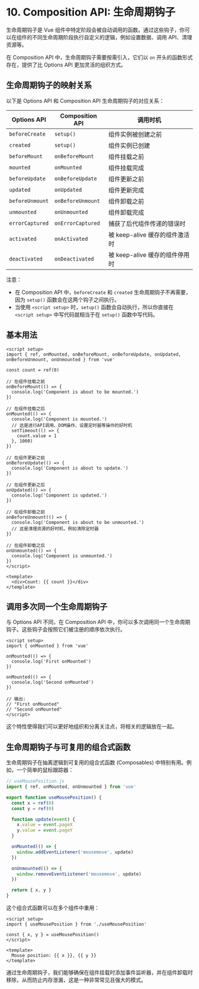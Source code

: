 # 10. Composition API: 生命周期钩子

生命周期钩子是 Vue 组件中特定阶段会被自动调用的函数。通过这些钩子，你可以在组件的不同生命周期阶段执行自定义的逻辑，例如设置数据、调用 API、清理资源等。

在 Composition API 中，生命周期钩子需要按需引入，它们以 `on` 开头的函数形式存在，提供了比 Options API 更加灵活的组织方式。

## 生命周期钩子的映射关系

以下是 Options API 和 Composition API 生命周期钩子的对应关系：

| Options API      | Composition API    | 调用时机                        |
|------------------|-------------------|-------------------------------|
| `beforeCreate`   | `setup()`        | 组件实例被创建之前                |
| `created`        | `setup()`        | 组件实例已创建                    |
| `beforeMount`    | `onBeforeMount`  | 组件挂载之前                     |
| `mounted`        | `onMounted`      | 组件挂载完成                     |
| `beforeUpdate`   | `onBeforeUpdate` | 组件更新之前                     |
| `updated`        | `onUpdated`      | 组件更新完成                     |
| `beforeUnmount`  | `onBeforeUnmount`| 组件卸载之前                     |
| `unmounted`      | `onUnmounted`    | 组件卸载完成                     |
| `errorCaptured`  | `onErrorCaptured`| 捕获了后代组件传递的错误时          |
| `activated`      | `onActivated`    | 被 keep-alive 缓存的组件激活时     |
| `deactivated`    | `onDeactivated`  | 被 keep-alive 缓存的组件停用时     |

注意：
- 在 Composition API 中，`beforeCreate` 和 `created` 生命周期钩子不再需要，因为 `setup()` 函数会在这两个钩子之间执行。
- 当使用 `<script setup>` 时，`setup()` 函数会自动执行，所以你直接在 `<script setup>` 中写代码就相当于在 `setup()` 函数中写代码。

## 基本用法

```vue
<script setup>
import { ref, onMounted, onBeforeMount, onBeforeUpdate, onUpdated, onBeforeUnmount, onUnmounted } from 'vue'

const count = ref(0)

// 在组件挂载之前
onBeforeMount(() => {
  console.log('Component is about to be mounted.')
})

// 在组件挂载之后
onMounted(() => {
  console.log('Component is mounted.')
  // 这是进行API调用、DOM操作、设置定时器等操作的好时机
  setTimeout(() => {
    count.value = 1
  }, 1000)
})

// 在组件更新之前
onBeforeUpdate(() => {
  console.log('Component is about to update.')
})

// 在组件更新之后
onUpdated(() => {
  console.log('Component is updated.')
})

// 在组件卸载之前
onBeforeUnmount(() => {
  console.log('Component is about to be unmounted.')
  // 这是清理资源的好时机，例如清除定时器
})

// 在组件卸载之后
onUnmounted(() => {
  console.log('Component is unmounted.')
})
</script>

<template>
  <div>Count: {{ count }}</div>
</template>
```

## 调用多次同一个生命周期钩子

与 Options API 不同，在 Composition API 中，你可以多次调用同一个生命周期钩子。这些钩子会按照它们被注册的顺序依次执行。

```vue
<script setup>
import { onMounted } from 'vue'

onMounted(() => {
  console.log('First onMounted')
})

onMounted(() => {
  console.log('Second onMounted')
})

// 输出:
// "First onMounted"
// "Second onMounted"
</script>
```

这个特性使得我们可以更好地组织和分离关注点，将相关的逻辑放在一起。

## 生命周期钩子与可复用的组合式函数

生命周期钩子在抽离逻辑到可复用的组合式函数 (Composables) 中特别有用。例如，一个简单的鼠标跟踪器：

```js
// useMousePosition.js
import { ref, onMounted, onUnmounted } from 'vue'

export function useMousePosition() {
  const x = ref(0)
  const y = ref(0)

  function update(event) {
    x.value = event.pageX
    y.value = event.pageY
  }

  onMounted(() => {
    window.addEventListener('mousemove', update)
  })

  onUnmounted(() => {
    window.removeEventListener('mousemove', update)
  })

  return { x, y }
}
```

这个组合式函数可以在多个组件中重用：

```vue
<script setup>
import { useMousePosition } from './useMousePosition'

const { x, y } = useMousePosition()
</script>

<template>
  Mouse position: {{ x }}, {{ y }}
</template>
```

通过生命周期钩子，我们能够确保在组件挂载时添加事件监听器，并在组件卸载时移除，从而防止内存泄漏，这是一种非常常见且强大的模式。 
